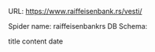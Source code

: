 URL: https://www.raiffeisenbank.rs/vesti/

Spider name: raiffeisenbankrs
DB Schema:

title
content
date